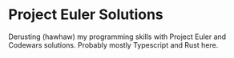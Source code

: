 # Project Euler Solutions

Derusting (hawhaw) my programming skills with Project Euler and Codewars solutions. Probably mostly Typescript and Rust here.
